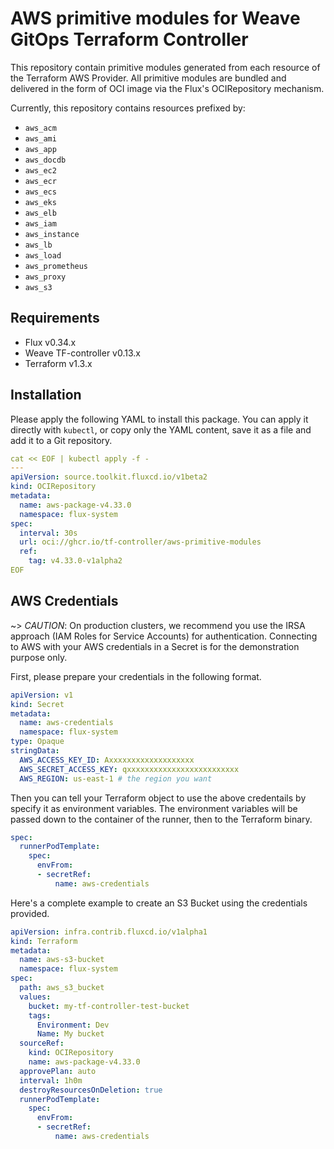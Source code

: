 # AWS primitive modules for Weave GitOps Terraform Controller

This repository contain primitive modules generated from each resource 
of the Terraform AWS Provider. All primitive modules are bundled and delivered
in the form of OCI image via the Flux's OCIRepository mechanism.

Currently, this repository contains resources prefixed by:

  - `aws_acm`
  - `aws_ami`
  - `aws_app`
  - `aws_docdb`
  - `aws_ec2`
  - `aws_ecr`
  - `aws_ecs`
  - `aws_eks`
  - `aws_elb`
  - `aws_iam`
  - `aws_instance`
  - `aws_lb`
  - `aws_load`
  - `aws_prometheus`
  - `aws_proxy`
  - `aws_s3`

## Requirements

  - Flux v0.34.x
  - Weave TF-controller v0.13.x
  - Terraform v1.3.x

## Installation

Please apply the following YAML to install this package.
You can apply it directly with `kubectl`, or copy only the YAML content, save it as a file and add it to a Git repository.

```yaml
cat << EOF | kubectl apply -f -
---
apiVersion: source.toolkit.fluxcd.io/v1beta2
kind: OCIRepository
metadata:
  name: aws-package-v4.33.0
  namespace: flux-system
spec:
  interval: 30s
  url: oci://ghcr.io/tf-controller/aws-primitive-modules
  ref:
    tag: v4.33.0-v1alpha2
EOF
```

## AWS Credentials

~> *CAUTION*: On production clusters, we recommend you use the IRSA approach (IAM Roles for Service Accounts) for authentication. Connecting to AWS with your AWS credentials in a Secret is for the demonstration purpose only.

First, please prepare your credentials in the following format.

```yaml
apiVersion: v1
kind: Secret
metadata:
  name: aws-credentials
  namespace: flux-system
type: Opaque
stringData:
  AWS_ACCESS_KEY_ID: Axxxxxxxxxxxxxxxxxxx
  AWS_SECRET_ACCESS_KEY: qxxxxxxxxxxxxxxxxxxxxxxxxx
  AWS_REGION: us-east-1 # the region you want
```

Then you can tell your Terraform object to use the above credentails by specify it as environment variables.
The environment variables will be passed down to the container of the runner, then to the Terraform binary.

```yaml
spec:
  runnerPodTemplate:
    spec:
      envFrom:
      - secretRef:
          name: aws-credentials
```

Here's a complete example to create an S3 Bucket using the credentials provided.


```yaml
apiVersion: infra.contrib.fluxcd.io/v1alpha1
kind: Terraform
metadata:
  name: aws-s3-bucket
  namespace: flux-system
spec:
  path: aws_s3_bucket
  values:
    bucket: my-tf-controller-test-bucket
    tags:
      Environment: Dev
      Name: My bucket
  sourceRef:
    kind: OCIRepository
    name: aws-package-v4.33.0
  approvePlan: auto
  interval: 1h0m
  destroyResourcesOnDeletion: true
  runnerPodTemplate:
    spec:
      envFrom:
      - secretRef:
          name: aws-credentials
```

